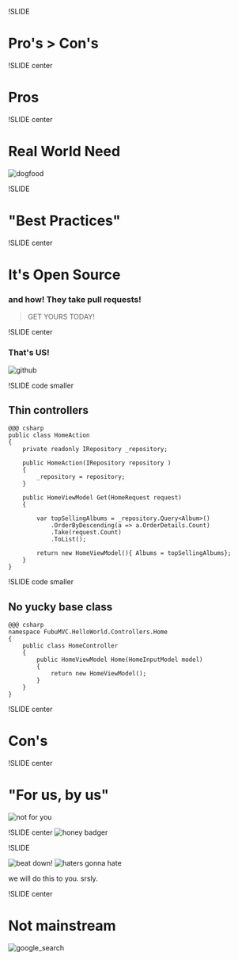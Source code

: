 !SLIDE 

# Pro's > Con's

!SLIDE center

# Pros

!SLIDE center 

# Real World Need
![dogfood](eating_dog_food.jpg)

!SLIDE

# "Best Practices"
!SLIDE center

# It's Open Source #
### and how! They take pull requests! ###
>GET YOURS TODAY!

!SLIDE center

### That's US! ###
![github](github_contributors.png) 

!SLIDE  code smaller

## Thin controllers ##

    @@@ csharp
    public class HomeAction
    {
        private readonly IRepository _repository;

        public HomeAction(IRepository repository )
        {
            _repository = repository;
        }

        public HomeViewModel Get(HomeRequest request)
        {

            var topSellingAlbums = _repository.Query<Album>()
                .OrderByDescending(a => a.OrderDetails.Count)
                .Take(request.Count)
                .ToList();

            return new HomeViewModel(){ Albums = topSellingAlbums};
        }
    }

!SLIDE code smaller

## No yucky base class
	@@@ csharp
	namespace FubuMVC.HelloWorld.Controllers.Home
	{
	    public class HomeController
	    {
			public HomeViewModel Home(HomeInputModel model)
			{
			    return new HomeViewModel();
			}
	    }
	}

!SLIDE center 

# Con's

!SLIDE center

# "For us, by us"
![not for you](haters_gonna_hate.png)

!SLIDE center
![honey badger](honey_badger.jpg)

!SLIDE

![beat down!](beatdown.gif)
![haters gonna hate](haters-gonna-hate.gif)
<p class="center">we will do this to you. srsly.</p>

!SLIDE center
# Not mainstream
![google_search](google_controls.png)
